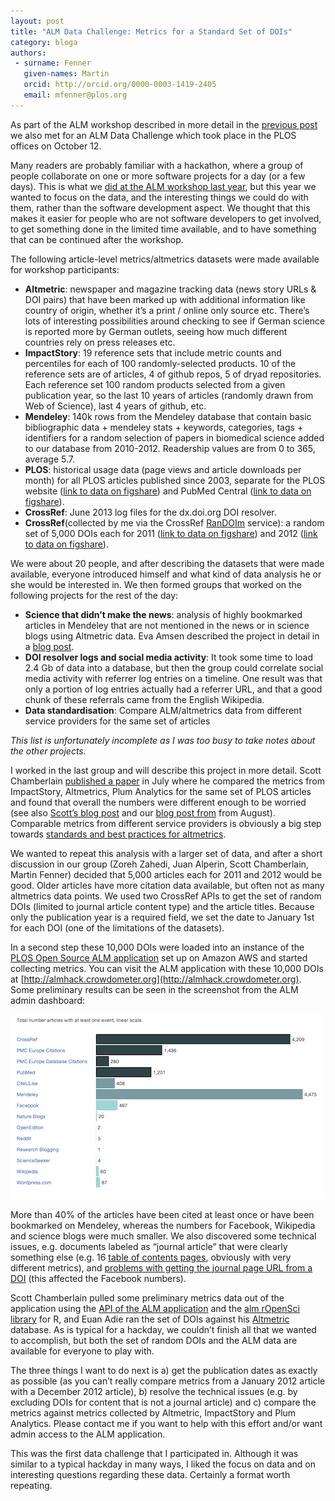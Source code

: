 ```yaml
---
layout: post
title: "ALM Data Challenge: Metrics for a Standard Set of DOIs"
category: bloga
authors:
 - surname: Fenner
   given-names: Martin
   orcid: http://orcid.org/0000-0003-1419-2405
   email: mfenner@plos.org
---
```


As part of the ALM workshop described in more detail in the [previous
post](http://blogs.plos.org/tech/risingtides/) we also met for an ALM
Data Challenge which took place in the PLOS offices on October 12.

Many readers are probably familiar with a hackathon, where a group of
people collaborate on one or more software projects for a day (or a few
days). This is what we [did at the ALM workshop last
year](https://sites.google.com/site/altmetricsworkshop/altmetrics-hackathon),
but this year we wanted to focus on the data, and the interesting things
we could do with them, rather than the software development aspect. We
thought that this makes it easier for people who are not software
developers to get involved, to get something done in the limited time
available, and to have something that can be continued after the
workshop.

The following article-level metrics/altmetrics datasets were made
available for workshop participants:

-   **Altmetric**: newspaper and magazine tracking data (news story URLs
    & DOI pairs) that have been marked up with additional information
    like country of origin, whether it’s a print / online only source
    etc. There’s lots of interesting possibilities around checking to
    see if German science is reported more by German outlets, seeing how
    much different countries rely on press releases etc.
-   **ImpactStory**: 19 reference sets that include metric counts and
    percentiles for each of 100 randomly-selected products. 10 of the
    reference sets are of articles, 4 of github repos, 5 of dryad
    repositories. Each reference set 100 random products selected from a
    given publication year, so the last 10 years of articles (randomly
    drawn from Web of Science), last 4 years of github, etc.
-   **Mendeley**: 140k rows from the Mendeley database that contain
    basic bibliographic data + mendeley stats + keywords, categories,
    tags + identifiers for a random selection of papers in biomedical
    science added to our database from 2010-2012. Readership values are
    from 0 to 365, average 5.7.
-   **PLOS**: historical usage data (page views and article downloads
    per month) for all PLOS articles published since 2003, separate for
    the PLOS website ([link to data on
    figshare](%20http://dx.doi.org/10.6084/m9.figshare.816962)) and
    PubMed Central ([link to data on
    figshare](http://dx.doi.org/10.6084/m9.figshare.816961)).
-   **CrossRef**: June 2013 log files for the dx.doi.org DOI resolver.
-   **CrossRef**(collected by me via the
    CrossRef [RanDOIm](http://random.labs.crossref.org/) service): a
    random set of 5,000 DOIs each for 2011 ([link to data on
    figshare](%20http://dx.doi.org/10.6084/m9.figshare.821209)) and 2012
    ([link to data on
    figshare](http://dx.doi.org/10.6084/m9.figshare.821213)).

We were about 20 people, and after describing the datasets that were
made available, everyone introduced himself and what kind of data
analysis he or she would be interested in. We then formed groups that
worked on the following projects for the rest of the day:

-   **Science that didn’t make the news**: analysis of highly bookmarked
    articles in Mendeley that are not mentioned in the news or in
    science blogs using Altmetric data. Eva Amsen described the project
    in detail in a [blog
    post](http://easternblot.net/2013/10/17/the-science-that-didnt-make-the-news/).
-   **DOI resolver logs and social media activity**: It took some time
    to load 2.4 Gb of data into a database, but then the group could
    correlate social media activity with referrer log entries on a
    timeline. One result was that only a portion of log entries actually
    had a referrer URL, and that a good chunk of these referrals came
    from the English Wikipedia.
-   **Data standardisation**: Compare ALM/altmetrics data from different
    service providers for the same set of articles

*This list is unfortunately incomplete as I was too busy to take notes
about the other projects.*

I worked in the last group and will describe this project in more
detail. Scott Chamberlain [published a
paper](http://dx.doi.org/10.3789/isqv25no2.2013.02) in July where he
compared the metrics from ImpactStory, Altmetrics, Plum Analytics for
the same set of PLOS articles and found that overall the numbers were
different enough to be worried (see also [Scott’s blog
post](http://ropensci.org/blog/2013/08/01/altmetrics/) and our [blog
post
from](http://blogs.plos.org/tech/apples-oranges-they-dont-compare/) from
August). Comparable metrics from different service providers is
obviously a big step towards [standards and best practices for
altmetrics](http://www.niso.org/topics/tl/altmetrics_initiative/).

We wanted to repeat this analysis with a larger set of data, and after a
short discussion in our group (Zoreh Zahedi, Juan Alperin, Scott
Chamberlain, Martin Fenner) decided that 5,000 articles each for 2011
and 2012 would be good. Older articles have more citation data
available, but often not as many altmetrics data points. We used two
CrossRef APIs to get the set of random DOIs (limited to journal article
content type) and the article titles. Because only the publication year
is a required field, we set the date to January 1st for each DOI (one of
the limitations of the datasets).

In a second step these 10,000 DOIs were loaded into an instance of the
[PLOS Open Source ALM
application](https://github.com/lagotto/lagotto) set up on Amazon AWS
and started collecting metrics. You can visit the ALM application with
these 10,000 DOIs at
[http://almhack.crowdometer.org](http://almhack.crowdometer.org). Some
preliminary results can be seen in the screenshot from the ALM admin
dashboard:

![almhack](/assets/almhack.png)

More than 40% of the articles have been cited at least once or have been
bookmarked on Mendeley, whereas the numbers for Facebook, Wikipedia and
science blogs were much smaller. We also discovered some technical
issues, e.g. documents labeled as “journal article” that were clearly
something else (e.g. 16 [table of contents
pages](http://almhack.crowdometer.org/admin/articles?utf8=%E2%9C%93&query=table+of+contents),
obviously with very different metrics), and [problems with getting the
journal page URL from a
DOI](http://blog.martinfenner.org/2013/10/13/broken-dois/) (this
affected the Facebook numbers).

Scott Chamberlain pulled some preliminary metrics data out of the
application using the [API of the ALM
application](http://almhack.crowdometer.org/docs/API) and the [alm
rOpenSci library](http://ropensci.org/packages/alm.html) for R, and Euan
Adie ran the set of DOIs against his [Altmetric](http://altmetric.com)
database. As is typical for a hackday, we couldn’t finish all that we
wanted to accomplish, but both the set of random DOIs and the ALM data
are available for everyone to play with.

The three things I want to do next is a) get the publication dates as
exactly as possible (as you can’t really compare metrics from a January
2012 article with a December 2012 article), b) resolve the technical
issues (e.g. by excluding DOIs for content that is not a journal
article) and c) compare the metrics against metrics collected by
Altmetric, ImpactStory and Plum Analytics. Please contact me if you want
to help with this effort and/or want admin access to the ALM
application.

This was the first data challenge that I participated in. Although it
was similar to a typical hackday in many ways, I liked the focus on data
and on interesting questions regarding these data. Certainly a format
worth repeating.
